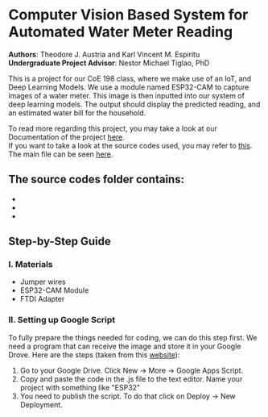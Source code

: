 # Computer Vision Based System for Automated Water Meter Reading  

**Authors**: Theodore J. Austria and Karl Vincent M. Espiritu  
**Undergraduate Project Advisor**: Nestor Michael Tiglao, PhD  
  
This is a project for our CoE 198 class, where we make use of an IoT, and Deep Learning Models. We use a module named ESP32-CAM to capture images of a water meter. This image is then inputted into our system of deep learning models. The output should display the predicted reading, and an estimated water bill for the household.  
  
To read more regarding this project, you may take a look at our Documentation of the project [here](https://github.com/espiritukarl/CoE-198/blob/main/Final%20Documentation.pdf).  
If you want to take a look at the source codes used, you may refer to [this](put_source_code_folder). The main file can be seen [here](https://github.com/espiritukarl/CoE-198/blob/main/watermeter_prediction.ipynb).  
  
The source codes folder contains:  
-
-
- 
-

## Step-by-Step Guide

### I. Materials
- Jumper wires  
- ESP32-CAM Module  
- FTDI Adapter  

### II. Setting up Google Script
To fully prepare the things needed for coding, we can do this step first. We need a program that can receive the image and store it in your Google Drove. Here are the steps (taken from this [website](https://www.gsampallo.com/2019/10/13/esp32-cam-subir-fotos-a-google-drive/)):  
1. Go to your Google Drive. Click New -> More -> Google Apps Script.
2. Copy and paste the code in the .js file to the text editor. Name your project with something like "ESP32"
3. You need to publish the script. To do that click on Deploy -> New Deployment.
